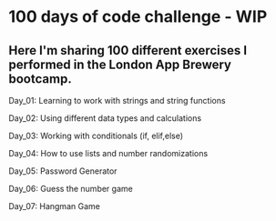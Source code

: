 # 100 days of code challenge - WIP

## Here I'm sharing 100 different exercises I performed in the London App Brewery bootcamp.

Day_01: Learning to work with strings and string functions

Day_02: Using different data types and calculations

Day_03: Working with conditionals (if, elif,else)

Day_04: How to use lists and number randomizations 

Day_05: Password Generator

Day_06: Guess the number game

Day_07: Hangman Game
